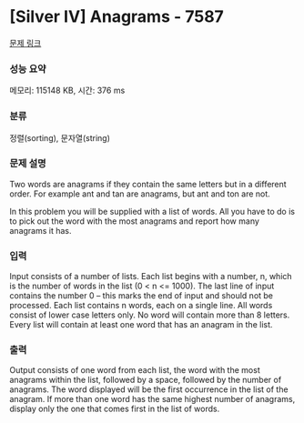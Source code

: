 # [Silver IV] Anagrams - 7587 

[문제 링크](https://www.acmicpc.net/problem/7587) 

### 성능 요약

메모리: 115148 KB, 시간: 376 ms

### 분류

정렬(sorting), 문자열(string)

### 문제 설명

<p>Two words are anagrams if they contain the same letters but in a different order. For example ant and tan are anagrams, but ant and ton are not.</p>

<p>In this problem you will be supplied with a list of words. All you have to do is to pick out the word with the most anagrams and report how many anagrams it has.</p>

### 입력 

 <p>Input consists of a number of lists. Each list begins with a number, n, which is the number of words in the list (0 < n <= 1000). The last line of input contains the number 0 – this marks the end of input and should not be processed. Each list contains n words, each on a single line. All words consist of lower case letters only. No word will contain more than 8 letters. Every list will contain at least one word that has an anagram in the list. </p>

### 출력 

 <p>Output consists of one word from each list, the word with the most anagrams within the list, followed by a space, followed by the number of anagrams. The word displayed will be the first occurrence in the list of the anagram. If more than one word has the same highest number of anagrams, display only the one that comes first in the list of words. </p>

